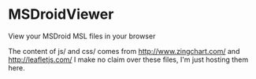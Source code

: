# MSDroidViewer
View your MSDroid MSL files in your browser

The content of js/ and css/ comes from http://www.zingchart.com/ and http://leafletjs.com/  I make no claim over these files, I'm just hosting them here.